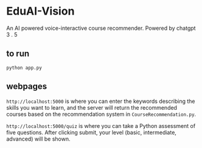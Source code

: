 # EduAI-Vision
An AI powered voice-interactive course recommender. Powered by chatgpt 3 . 5

## to run
`python app.py`

## webpages
`http://localhost:5000` is where you can enter the keywords describing the skills you want to learn, and the server will return
the recommended courses based on the recommendation system in `CourseRecommendation.py`.

`http://localhost:5000/quiz` is where you can take a Python assessment of five questions. After clicking submit, your level
(basic, intermediate, advanced) will be shown.



